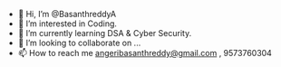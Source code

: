 - 👋 Hi, I’m @BasanthreddyA
- 👀 I’m interested in  Coding.
- 🌱 I’m currently learning DSA & Cyber Security.
- 💞️ I’m looking to collaborate on ...
- 📫 How to reach me angeribasanthreddy@gmail.com , 9573760304

<!---
BasanthreddyA/BasanthreddyA 
  Self-motivation is one of my strongest traits. Coding is one of my favorite things to do and I'm passionate about my work. I am dedicated to mastering development, which has become an integral part of my life. What I do gives me great satisfaction. My free time is always spent exploring new technologies, and I'm also a good team player.
--->
